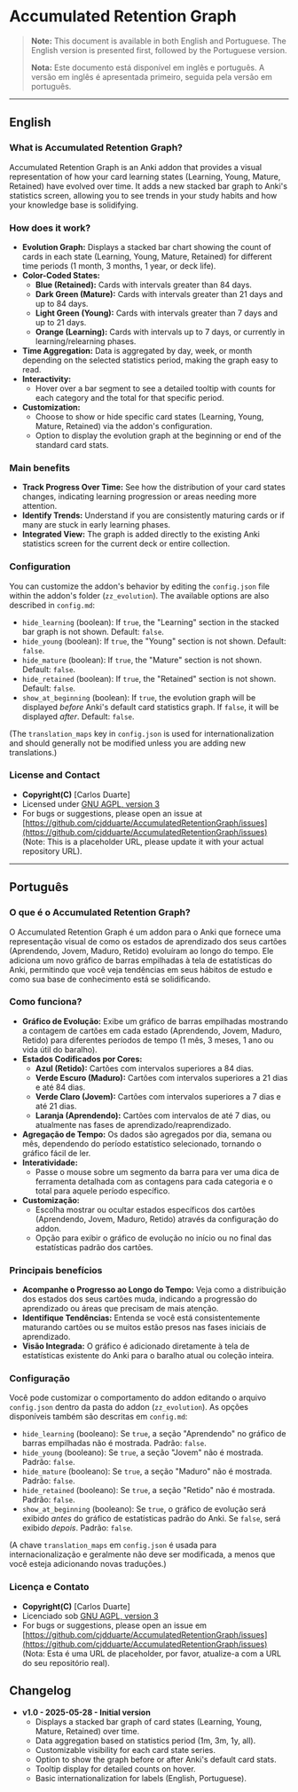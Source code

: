 # **Accumulated Retention Graph**

> **Note:** This document is available in both English and Portuguese. The English version is presented first, followed by the Portuguese version.
>
> **Nota:** Este documento está disponível em inglês e português. A versão em inglês é apresentada primeiro, seguida pela versão em português.

---

## **English**

### What is Accumulated Retention Graph?

Accumulated Retention Graph is an Anki addon that provides a visual representation of how your card learning states (Learning, Young, Mature, Retained) have evolved over time. It adds a new stacked bar graph to Anki's statistics screen, allowing you to see trends in your study habits and how your knowledge base is solidifying.

### How does it work?

- **Evolution Graph:** Displays a stacked bar chart showing the count of cards in each state (Learning, Young, Mature, Retained) for different time periods (1 month, 3 months, 1 year, or deck life).
- **Color-Coded States:**
    - **Blue (Retained):** Cards with intervals greater than 84 days.
    - **Dark Green (Mature):** Cards with intervals greater than 21 days and up to 84 days.
    - **Light Green (Young):** Cards with intervals greater than 7 days and up to 21 days.
    - **Orange (Learning):** Cards with intervals up to 7 days, or currently in learning/relearning phases.
- **Time Aggregation:** Data is aggregated by day, week, or month depending on the selected statistics period, making the graph easy to read.
- **Interactivity:**
    - Hover over a bar segment to see a detailed tooltip with counts for each category and the total for that specific period.
- **Customization:**
    - Choose to show or hide specific card states (Learning, Young, Mature, Retained) via the addon's configuration.
    - Option to display the evolution graph at the beginning or end of the standard card stats.

### Main benefits

- **Track Progress Over Time:** See how the distribution of your card states changes, indicating learning progression or areas needing more attention.
- **Identify Trends:** Understand if you are consistently maturing cards or if many are stuck in early learning phases.
- **Integrated View:** The graph is added directly to the existing Anki statistics screen for the current deck or entire collection.

### Configuration

You can customize the addon's behavior by editing the `config.json` file within the addon's folder (`zz_evolution`). The available options are also described in `config.md`:

-   `hide_learning` (boolean): If `true`, the "Learning" section in the stacked bar graph is not shown. Default: `false`.
-   `hide_young` (boolean): If `true`, the "Young" section is not shown. Default: `false`.
-   `hide_mature` (boolean): If `true`, the "Mature" section is not shown. Default: `false`.
-   `hide_retained` (boolean): If `true`, the "Retained" section is not shown. Default: `false`.
-   `show_at_beginning` (boolean): If `true`, the evolution graph will be displayed *before* Anki's default card statistics graph. If `false`, it will be displayed *after*. Default: `false`.

(The `translation_maps` key in `config.json` is used for internationalization and should generally not be modified unless you are adding new translations.)

### License and Contact

- **Copyright(C)** [Carlos Duarte]
- Licensed under [GNU AGPL, version 3](http://www.gnu.org/licenses/agpl.html)
- For bugs or suggestions, please open an issue at [https://github.com/cjdduarte/AccumulatedRetentionGraph/issues](https://github.com/cjdduarte/AccumulatedRetentionGraph/issues) (Note: This is a placeholder URL, please update it with your actual repository URL).

---

## **Português**

### O que é o Accumulated Retention Graph?

O Accumulated Retention Graph é um addon para o Anki que fornece uma representação visual de como os estados de aprendizado dos seus cartões (Aprendendo, Jovem, Maduro, Retido) evoluíram ao longo do tempo. Ele adiciona um novo gráfico de barras empilhadas à tela de estatísticas do Anki, permitindo que você veja tendências em seus hábitos de estudo e como sua base de conhecimento está se solidificando.

### Como funciona?

- **Gráfico de Evolução:** Exibe um gráfico de barras empilhadas mostrando a contagem de cartões em cada estado (Aprendendo, Jovem, Maduro, Retido) para diferentes períodos de tempo (1 mês, 3 meses, 1 ano ou vida útil do baralho).
- **Estados Codificados por Cores:**
    - **Azul (Retido):** Cartões com intervalos superiores a 84 dias.
    - **Verde Escuro (Maduro):** Cartões com intervalos superiores a 21 dias e até 84 dias.
    - **Verde Claro (Jovem):** Cartões com intervalos superiores a 7 dias e até 21 dias.
    - **Laranja (Aprendendo):** Cartões com intervalos de até 7 dias, ou atualmente nas fases de aprendizado/reaprendizado.
- **Agregação de Tempo:** Os dados são agregados por dia, semana ou mês, dependendo do período estatístico selecionado, tornando o gráfico fácil de ler.
- **Interatividade:**
    - Passe o mouse sobre um segmento da barra para ver uma dica de ferramenta detalhada com as contagens para cada categoria e o total para aquele período específico.
- **Customização:**
    - Escolha mostrar ou ocultar estados específicos dos cartões (Aprendendo, Jovem, Maduro, Retido) através da configuração do addon.
    - Opção para exibir o gráfico de evolução no início ou no final das estatísticas padrão dos cartões.

### Principais benefícios

- **Acompanhe o Progresso ao Longo do Tempo:** Veja como a distribuição dos estados dos seus cartões muda, indicando a progressão do aprendizado ou áreas que precisam de mais atenção.
- **Identifique Tendências:** Entenda se você está consistentemente maturando cartões ou se muitos estão presos nas fases iniciais de aprendizado.
- **Visão Integrada:** O gráfico é adicionado diretamente à tela de estatísticas existente do Anki para o baralho atual ou coleção inteira.

### Configuração

Você pode customizar o comportamento do addon editando o arquivo `config.json` dentro da pasta do addon (`zz_evolution`). As opções disponíveis também são descritas em `config.md`:

-   `hide_learning` (booleano): Se `true`, a seção "Aprendendo" no gráfico de barras empilhadas não é mostrada. Padrão: `false`.
-   `hide_young` (booleano): Se `true`, a seção "Jovem" não é mostrada. Padrão: `false`.
-   `hide_mature` (booleano): Se `true`, a seção "Maduro" não é mostrada. Padrão: `false`.
-   `hide_retained` (booleano): Se `true`, a seção "Retido" não é mostrada. Padrão: `false`.
-   `show_at_beginning` (booleano): Se `true`, o gráfico de evolução será exibido *antes* do gráfico de estatísticas padrão do Anki. Se `false`, será exibido *depois*. Padrão: `false`.

(A chave `translation_maps` em `config.json` é usada para internacionalização e geralmente não deve ser modificada, a menos que você esteja adicionando novas traduções.)

### Licença e Contato

- **Copyright(C)** [Carlos Duarte]
- Licenciado sob [GNU AGPL, version 3](http://www.gnu.org/licenses/agpl.html)
- For bugs or suggestions, please open an issue em [https://github.com/cjdduarte/AccumulatedRetentionGraph/issues](https://github.com/cjdduarte/AccumulatedRetentionGraph/issues) (Nota: Esta é uma URL de placeholder, por favor, atualize-a com a URL do seu repositório real).

## **Changelog**

- **v1.0 - 2025-05-28 - Initial version**
  - Displays a stacked bar graph of card states (Learning, Young, Mature, Retained) over time.
  - Data aggregation based on statistics period (1m, 3m, 1y, all).
  - Customizable visibility for each card state series.
  - Option to show the graph before or after Anki's default card stats.
  - Tooltip display for detailed counts on hover.
  - Basic internationalization for labels (English, Portuguese).
